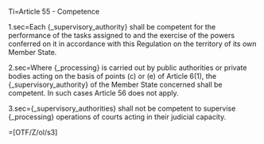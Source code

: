 Ti=Article 55 - Competence

1.sec=Each {_supervisory_authority} shall be competent for the performance of the tasks assigned to and the exercise of the powers conferred on it in accordance with this Regulation on the territory of its own Member State.

2.sec=Where {_processing} is carried out by public authorities or private bodies acting on the basis of points (c) or (e) of Article 6(1), the {_supervisory_authority} of the Member State concerned shall be competent. In such cases Article 56 does not apply.

3.sec={_supervisory_authorities} shall not be competent to supervise {_processing} operations of courts acting in their judicial capacity.

=[OTF/Z/ol/s3]
